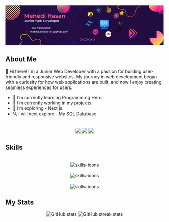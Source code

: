 
<img src="./asset/mehedi-git-Hub-bannar.png" />

<div><h2>About Me</h2></div>
<p>👋 Hi there! I'm a Junior Web Developer with a passion for building user-friendly and responsive websites. My journey in web development began with a curiosity for how web applications are built, and now I enjoy creating seamless experiences for users.</p>

* 🌱 I’m currently learning Programming Hero
* 🔭 I’m currently working in my projects.
* 🦯 I’m exploring - Next js.
* 🔍 I will next explore - My SQL Database.
<br>
<div align="center">
<a href="https://www.facebook.com/mehedi.hasan9t9" target="_blank">
<img src="https://img.shields.io/badge/Facebook-30363D?style=for-the-badge&logo=Facebook&logoColor=blue" target="_blank" />
 </a>
<a href="https://www.facebook.com/mehedi.hasan9t9" target="_blank">
<img src="https://img.shields.io/badge/Linkedin-30363D?style=for-the-badge&logo=Linkedin&logoColor=blue" target="_blank" />
 </a>
<a href="https://mehedi-hasan-444.netlify.app/" target="_blank">
<img src="https://img.shields.io/badge/Portfolio-30363D?style=for-the-badge&logo=GitHub-Sponsors&logoColor=#white" target="_blank" />
 </a>
</div>


<h2> Skills </h2>
<br>
<div align="center">
      <img src="https://skillicons.dev/icons?i=html,css,tailwind,js" alt="skills-icons" />
      <br>
      <br>
      <img src="https://skillicons.dev/icons?i=typescript,react,redux,nodejs,nextjs" alt="skills-icons" />
      <br>
      <br>
      <img src="https://skillicons.dev/icons?i=expressjs,mongodb,firebase,github,npm,docker" alt="skills-icons" />
      
</div>

<h2> My Stats </h2>
<p align="center">
  <img src="https://github-readme-stats.vercel.app/api?username=Mehedi-9T9&show_icons=true" alt="GitHub stats" width="45%" />
  <img src="https://streak-stats.demolab.com/?user=Mehedi-9T9" alt="GitHub streak stats" width="45%" />

</p>
